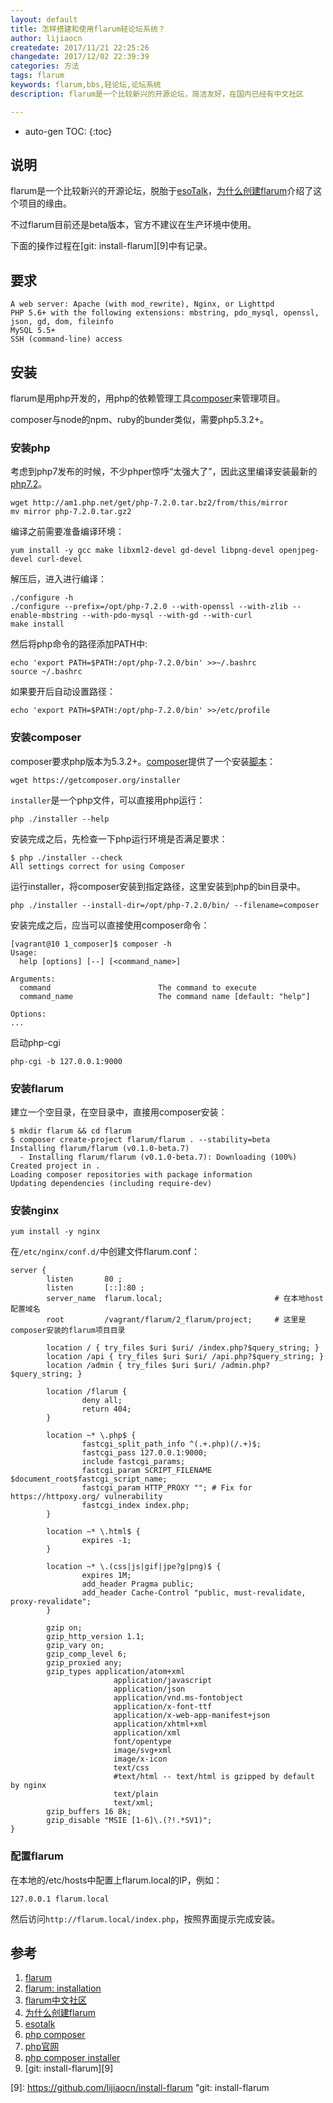 ```yaml
---
layout: default
title: 怎样搭建和使用flarum轻论坛系统？
author: lijiaocn
createdate: 2017/11/21 22:25:26
changedate: 2017/12/02 22:39:39
categories: 方法
tags: flarum
keywords: flarum,bbs,轻论坛,论坛系统
description: flarum是一个比较新兴的开源论坛，简洁友好，在国内已经有中文社区

---
```


* auto-gen TOC:
{:toc}

## 说明

flarum是一个比较新兴的开源论坛，脱胎于[esoTalk][4]，[为什么创建flarum][4]介绍了这个项目的缘由。

不过flarum目前还是beta版本，官方不建议在生产环境中使用。

下面的操作过程在[git: install-flarum][9]中有记录。

## 要求

	A web server: Apache (with mod_rewrite), Nginx, or Lighttpd
	PHP 5.6+ with the following extensions: mbstring, pdo_mysql, openssl, json, gd, dom, fileinfo
	MySQL 5.5+
	SSH (command-line) access

## 安装

flarum是用php开发的，用php的依赖管理工具[composer][6]来管理项目。

composer与node的npm、ruby的bunder类似，需要php5.3.2+。

### 安装php

考虑到php7发布的时候，不少phper惊呼“太强大了”，因此这里编译安装最新的[php7.2][7]。

	wget http://am1.php.net/get/php-7.2.0.tar.bz2/from/this/mirror
	mv mirror php-7.2.0.tar.gz2

编译之前需要准备编译环境：

	yum install -y gcc make libxml2-devel gd-devel libpng-devel openjpeg-devel curl-devel

解压后，进入进行编译：

	./configure -h 
	./configure --prefix=/opt/php-7.2.0 --with-openssl --with-zlib --enable-mbstring --with-pdo-mysql --with-gd --with-curl
	make install 

然后将php命令的路径添加PATH中:

	echo 'export PATH=$PATH:/opt/php-7.2.0/bin' >>~/.bashrc
	source ~/.bashrc

如果要开后自动设置路径：

	echo 'export PATH=$PATH:/opt/php-7.2.0/bin' >>/etc/profile

### 安装composer

composer要求php版本为5.3.2+。[composer][6]提供了一个安装[脚本][8]：

	wget https://getcomposer.org/installer

`installer`是一个php文件，可以直接用php运行：

	php ./installer --help

安装完成之后，先检查一下php运行环境是否满足要求：

	$ php ./installer --check
	All settings correct for using Composer

运行installer，将composer安装到指定路径，这里安装到php的bin目录中。

	php ./installer --install-dir=/opt/php-7.2.0/bin/ --filename=composer

安装完成之后，应当可以直接使用composer命令：

	[vagrant@10 1_composer]$ composer -h
	Usage:
	  help [options] [--] [<command_name>]
	
	Arguments:
	  command                        The command to execute
	  command_name                   The command name [default: "help"]
	
	Options:
	...

启动php-cgi

	php-cgi -b 127.0.0.1:9000

### 安装flarum

建立一个空目录，在空目录中，直接用composer安装：

	$ mkdir flarum && cd flarum
	$ composer create-project flarum/flarum . --stability=beta
	Installing flarum/flarum (v0.1.0-beta.7)
	  - Installing flarum/flarum (v0.1.0-beta.7): Downloading (100%)
	Created project in .
	Loading composer repositories with package information
	Updating dependencies (including require-dev)

### 安装nginx

	yum install -y nginx

在`/etc/nginx/conf.d/`中创建文件flarum.conf：

	server {
	        listen       80 ;
	        listen       [::]:80 ;
	        server_name  flarum.local;                         # 在本地host配置域名
	        root         /vagrant/flarum/2_flarum/project;     # 这里是composer安装的flarum项目目录
	
	        location / { try_files $uri $uri/ /index.php?$query_string; }
	        location /api { try_files $uri $uri/ /api.php?$query_string; }
	        location /admin { try_files $uri $uri/ /admin.php?$query_string; }
	
	        location /flarum {
	                deny all;
	                return 404;
	        }
	
	        location ~* \.php$ {
	                fastcgi_split_path_info ^(.+.php)(/.+)$;
	                fastcgi_pass 127.0.0.1:9000;
	                include fastcgi_params;
	                fastcgi_param SCRIPT_FILENAME $document_root$fastcgi_script_name;
	                fastcgi_param HTTP_PROXY ""; # Fix for https://httpoxy.org/ vulnerability
	                fastcgi_index index.php;
	        }
	
	        location ~* \.html$ {
	                expires -1;
	        }
	
	        location ~* \.(css|js|gif|jpe?g|png)$ {
	                expires 1M;
	                add_header Pragma public;
	                add_header Cache-Control "public, must-revalidate, proxy-revalidate";
	        }
	
	        gzip on;
	        gzip_http_version 1.1;
	        gzip_vary on;
	        gzip_comp_level 6;
	        gzip_proxied any;
	        gzip_types application/atom+xml
	                       application/javascript
	                       application/json
	                       application/vnd.ms-fontobject
	                       application/x-font-ttf
	                       application/x-web-app-manifest+json
	                       application/xhtml+xml
	                       application/xml
	                       font/opentype
	                       image/svg+xml
	                       image/x-icon
	                       text/css
	                       #text/html -- text/html is gzipped by default by nginx
	                       text/plain
	                       text/xml;
	        gzip_buffers 16 8k;
	        gzip_disable "MSIE [1-6]\.(?!.*SV1)";
	}

### 配置flarum

在本地的/etc/hosts中配置上flarum.local的IP，例如：

	127.0.0.1 flarum.local

然后访问`http://flarum.local/index.php`，按照界面提示完成安装。

## 参考

1. [flarum][1]
2. [flarum: installation][2]
3. [flarum中文社区][3]
4. [为什么创建flarum][4]
5. [esotalk][5]
6. [php composer][6]
7. [php官网][7]
8. [php composer installer][8]
9. [git: install-flarum][9]

[1]: http://flarum.org/  "flarum" 
[2]: http://flarum.org/docs/installation/ "flarum: installation"
[3]: http://discuss.flarum.org.cn/ "flarum中文社区"
[4]: http://discuss.flarum.org.cn/d/115 "为什么创建flarum"
[5]: https://esotalk.org/ "esotalk"
[6]: https://getcomposer.org/  "php composer"
[7]: http://php.net/  "php官网"
[8]: https://github.com/composer/getcomposer.org/blob/master/web/installer "php composer installer"
[9]: https://github.com/lijiaocn/install-flarum  "git: install-flarum
